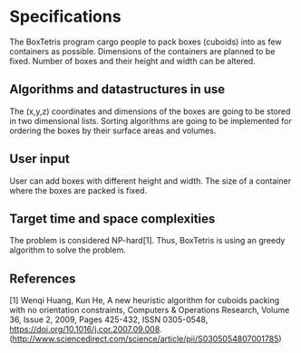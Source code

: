 # Specifications

The BoxTetris program cargo people to pack boxes (cuboids) into as few containers as possible. Dimensions of the containers are planned to be fixed. Number of boxes and their height and width can be altered.

## Algorithms and datastructures in use

The (x,y,z) coordinates and dimensions of the boxes are going to be stored in two dimensional lists. Sorting algorithms are going to be implemented for ordering the boxes by their surface areas and volumes.

## User input

User can add boxes with different height and width. The size of a container where the boxes are packed is fixed.

## Target time and space complexities

The problem is considered NP-hard[1]. Thus, BoxTetris is using an greedy algorithm to solve the problem. 

## References

[1]
Wenqi Huang, Kun He,
A new heuristic algorithm for cuboids packing with no orientation constraints,
Computers & Operations Research,
Volume 36, Issue 2,
2009,
Pages 425-432,
ISSN 0305-0548,
https://doi.org/10.1016/j.cor.2007.09.008.
(http://www.sciencedirect.com/science/article/pii/S0305054807001785)
